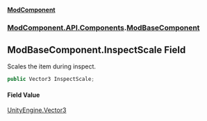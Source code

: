 #### [ModComponent](index.md 'index')
### [ModComponent.API.Components](index.md#ModComponent.API.Components 'ModComponent.API.Components').[ModBaseComponent](ModBaseComponent.md 'ModComponent.API.Components.ModBaseComponent')

## ModBaseComponent.InspectScale Field

Scales the item during inspect.

```csharp
public Vector3 InspectScale;
```

#### Field Value
[UnityEngine.Vector3](https://docs.microsoft.com/en-us/dotnet/api/UnityEngine.Vector3 'UnityEngine.Vector3')
